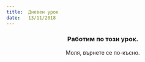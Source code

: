 ```yaml
---
title:  Дневен урок
date:   13/11/2018
---
```


### <center>Работим по този урок.</center>
<center>Моля, върнете се по-късно.</center>